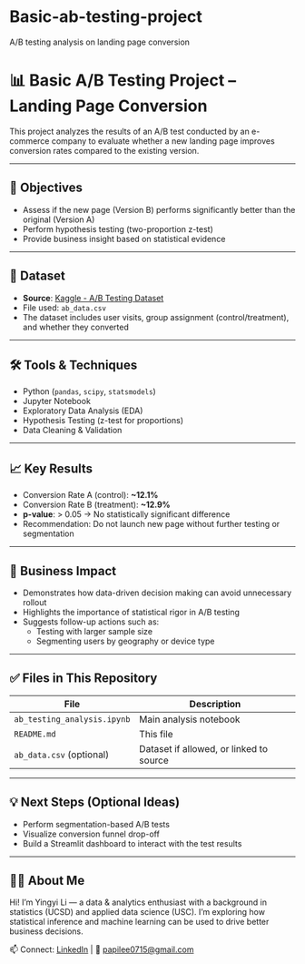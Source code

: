 # Basic-ab-testing-project
A/B testing analysis on landing page conversion
# 📊 Basic A/B Testing Project – Landing Page Conversion

This project analyzes the results of an A/B test conducted by an e-commerce company to evaluate whether a new landing page improves conversion rates compared to the existing version.

---

## 🎯 Objectives

- Assess if the new page (Version B) performs significantly better than the original (Version A)
- Perform hypothesis testing (two-proportion z-test)
- Provide business insight based on statistical evidence

---

## 📁 Dataset

- **Source**: [Kaggle - A/B Testing Dataset](https://www.kaggle.com/datasets/amirmotefaker/ab-testing-dataset)
- File used: `ab_data.csv`
- The dataset includes user visits, group assignment (control/treatment), and whether they converted

---

## 🛠️ Tools & Techniques

- Python (`pandas`, `scipy`, `statsmodels`)
- Jupyter Notebook
- Exploratory Data Analysis (EDA)
- Hypothesis Testing (z-test for proportions)
- Data Cleaning & Validation

---

## 📈 Key Results

- Conversion Rate A (control): **~12.1%**
- Conversion Rate B (treatment): **~12.9%**
- **p-value**: > 0.05 → No statistically significant difference
- Recommendation: Do not launch new page without further testing or segmentation

---

## 📌 Business Impact

- Demonstrates how data-driven decision making can avoid unnecessary rollout
- Highlights the importance of statistical rigor in A/B testing
- Suggests follow-up actions such as:
  - Testing with larger sample size
  - Segmenting users by geography or device type

---

## ✅ Files in This Repository

| File | Description |
|------|-------------|
| `ab_testing_analysis.ipynb` | Main analysis notebook |
| `README.md` | This file |
| `ab_data.csv` (optional) | Dataset if allowed, or linked to source |

---

## 💡 Next Steps (Optional Ideas)

- Perform segmentation-based A/B tests
- Visualize conversion funnel drop-off
- Build a Streamlit dashboard to interact with the test results

---

## 🙋‍♀️ About Me

Hi! I’m Yingyi Li — a data & analytics enthusiast with a background in statistics (UCSD) and applied data science (USC). I’m exploring how statistical inference and machine learning can be used to drive better business decisions.

📫 Connect: [LinkedIn](https://www.linkedin.com/in/YOUR-LINK) | 📧 papilee0715@gmail.com
